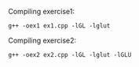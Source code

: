Compiling exercise1:

```
g++ -oex1 ex1.cpp -lGL -lglut
```

Compiling exercise2:

```
g++ -oex2 ex2.cpp -lGL -lglut -lGLU
```

